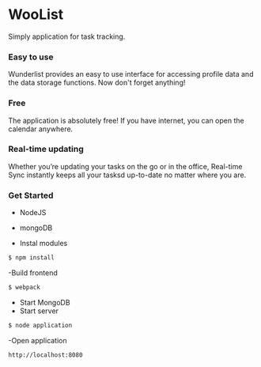 # WooList

Simply application for task tracking.
### Easy to use
Wunderlist provides an easy to use interface for accessing profile data and the data storage functions. Now don't forget anything!
### Free
The application is absolutely free! If you have internet, you can open the calendar anywhere.
### Real-time updating
Whether you’re updating your tasks on the go or in the office, Real-time Sync instantly keeps all your tasksd up-to-date no matter where you are.

### Get Started
- NodeJS
- mongoDB

- Instal modules
```sh
$ npm install
```
-Build frontend
```sh
$ webpack
```
- Start MongoDB
- Start server
```sh
$ node application
```

-Open application
```sh
http://localhost:8080
```

